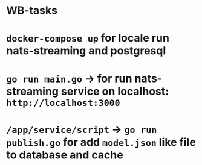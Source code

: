 # WB-tasks

# `docker-compose up` for locale run nats-streaming and postgresql
# `go run main.go` -> for run nats-streaming service on localhost: `http://localhost:3000`
# `/app/service/script` -> `go run publish.go` for add `model.json` like file to database and cache
